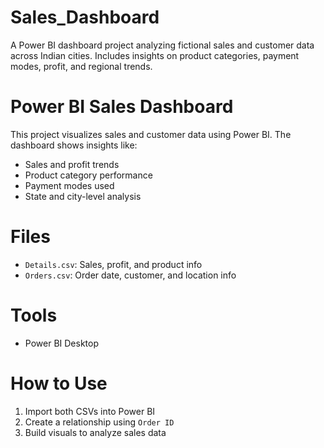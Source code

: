 # Sales_Dashboard
A Power BI dashboard project analyzing fictional sales and customer data across Indian cities. Includes insights on product categories, payment modes, profit, and regional trends.
# Power BI Sales Dashboard
This project visualizes sales and customer data using Power BI. The dashboard shows insights like:

- Sales and profit trends
- Product category performance
- Payment modes used
- State and city-level analysis

# Files
- `Details.csv`: Sales, profit, and product info
- `Orders.csv`: Order date, customer, and location info

# Tools
- Power BI Desktop

# How to Use
1. Import both CSVs into Power BI
2. Create a relationship using `Order ID`
3. Build visuals to analyze sales data


